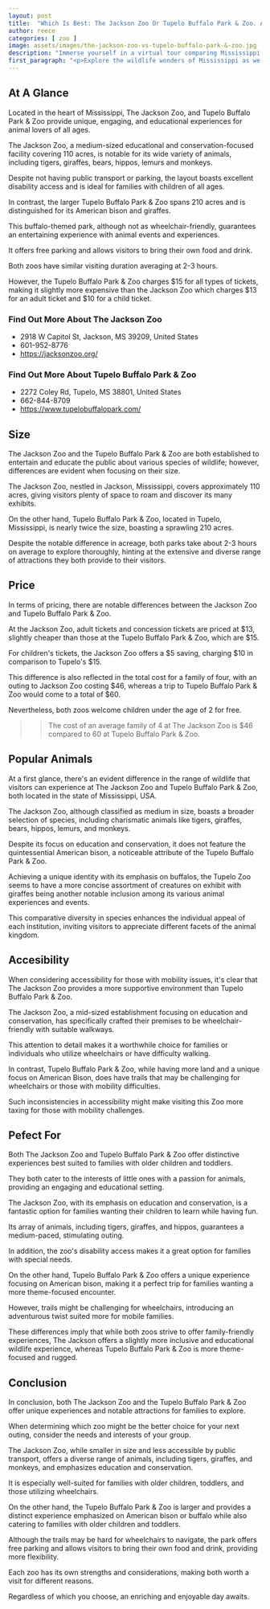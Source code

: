 ```yaml
---
layout: post
title:  "Which Is Best: The Jackson Zoo Or Tupelo Buffalo Park & Zoo. A Guide To Which Is The Best Zoo In Mississippi, USA"
author: reece
categories: [ zoo ]
image: assets/images/the-jackson-zoo-vs-tupelo-buffalo-park-&-zoo.jpg
description: "Immerse yourself in a virtual tour comparing Mississippi's prized zoological parks: The Jackson Zoo and Tupelo Buffalo Park & Zoo. Learn about each zoo's distinctive exhibits, standout animals, conservation efforts, visitor experiences, and unique aspects! Perfect read for animal lovers & explorers alike."
first_paragraph: "<p>Explore the wildlife wonders of Mississippi as we delve into a comparative journey through two of its popular zoological parks - The Jackson Zoo and Tupelo Buffalo Park & Zoo.</p><p>Join us as we navigate through their unique animal experiences, accessibility, and visitor amenities.</p><p>Discover the special features, differences, and what each zoo offers for families, children, and wildlife enthusiasts alike.</p><p>From tigers and hippos in Jackson to buffalo herds in Tupelo, prepare to unfold the animal kingdom's secrets nestled within the Magnolia State.</p>"
---
```


<div class="overview" markdown="1"> 

## At A Glance 

Located in the heart of Mississippi, The Jackson Zoo, and Tupelo Buffalo Park & Zoo provide unique, engaging, and educational experiences for animal lovers of all ages. 

The Jackson Zoo, a medium-sized educational and conservation-focused facility covering 110 acres, is notable for its wide variety of animals, including tigers, giraffes, bears, hippos, lemurs and monkeys. 

Despite not having public transport or parking, the layout boasts excellent disability access and is ideal for families with children of all ages. 

In contrast, the larger Tupelo Buffalo Park & Zoo spans 210 acres and is distinguished for its American bison and giraffes. 

This buffalo-themed park, although not as wheelchair-friendly, guarantees an entertaining experience with animal events and experiences. 

It offers free parking and allows visitors to bring their own food and drink. 

Both zoos have similar visiting duration averaging at 2-3 hours. 

However, the Tupelo Buffalo Park & Zoo charges $15 for all types of tickets, making it slightly more expensive than the Jackson Zoo which charges $13 for an adult ticket and $10 for a child ticket.

<div class="find-out-more" markdown="1">

### Find Out More About The Jackson Zoo

- 2918 W Capitol St, Jackson, MS 39209, United States
- 601-952-8776
- https://jacksonzoo.org/


</div>



<div class="find-out-more" markdown="1">

### Find Out More About Tupelo Buffalo Park & Zoo

- 2272 Coley Rd, Tupelo, MS 38801, United States
- 662-844-8709
- https://www.tupelobuffalopark.com/


</div>

</div>
    
    

## Size 

The Jackson Zoo and the Tupelo Buffalo Park & Zoo are both established to entertain and educate the public about various species of wildlife; however, differences are evident when focusing on their size. 

The Jackson Zoo, nestled in Jackson, Mississippi, covers approximately 110 acres, giving visitors plenty of space to roam and discover its many exhibits. 

On the other hand, Tupelo Buffalo Park & Zoo, located in Tupelo, Mississippi, is nearly twice the size, boasting a sprawling 210 acres. 

Despite the notable difference in acreage, both parks take about 2-3 hours on average to explore thoroughly, hinting at the extensive and diverse range of attractions they both provide to their visitors.

## Price 

In terms of pricing, there are notable differences between the Jackson Zoo and Tupelo Buffalo Park & Zoo. 

At the Jackson Zoo, adult tickets and concession tickets are priced at $13, slightly cheaper than those at the Tupelo Buffalo Park & Zoo, which are $15. 

For children's tickets, the Jackson Zoo offers a $5 saving, charging $10 in comparison to Tupelo's $15. 

This difference is also reflected in the total cost for a family of four, with an outing to Jackson Zoo costing $46, whereas a trip to Tupelo Buffalo Park & Zoo would come to a total of $60. 

Nevertheless, both zoos welcome children under the age of 2 for free.

>> The cost of an average family of 4 at The Jackson Zoo is $46 compared to 60 at Tupelo Buffalo Park & Zoo.



## Popular Animals 

At a first glance, there's an evident difference in the range of wildlife that visitors can experience at The Jackson Zoo and Tupelo Buffalo Park & Zoo, both located in the state of Mississippi, USA. 

The Jackson Zoo, although classified as medium in size, boasts a broader selection of species, including charismatic animals like tigers, giraffes, bears, hippos, lemurs, and monkeys. 

Despite its focus on education and conservation, it does not feature the quintessential American bison, a noticeable attribute of the Tupelo Buffalo Park & Zoo. 

Achieving a unique identity with its emphasis on buffalos, the Tupelo Zoo seems to have a more concise assortment of creatures on exhibit with giraffes being another notable inclusion among its various animal experiences and events. 

This comparative diversity in species enhances the individual appeal of each institution, inviting visitors to appreciate different facets of the animal kingdom.

## Accesibility 

When considering accessibility for those with mobility issues, it's clear that The Jackson Zoo provides a more supportive environment than Tupelo Buffalo Park & Zoo. 

The Jackson Zoo, a mid-sized establishment focusing on education and conservation, has specifically crafted their premises to be wheelchair-friendly with suitable walkways. 

This attention to detail makes it a worthwhile choice for families or individuals who utilize wheelchairs or have difficulty walking. 

In contrast, Tupelo Buffalo Park & Zoo, while having more land and a unique focus on American Bison, does have trails that may be challenging for wheelchairs or those with mobility difficulties. 

Such inconsistencies in accessibility might make visiting this Zoo more taxing for those with mobility challenges.

## Pefect For 

Both The Jackson Zoo and Tupelo Buffalo Park & Zoo offer distinctive experiences best suited to families with older children and toddlers. 

They both cater to the interests of little ones with a passion for animals, providing an engaging and educational setting. 

The Jackson Zoo, with its emphasis on education and conservation, is a fantastic option for families wanting their children to learn while having fun. 

Its array of animals, including tigers, giraffes, and hippos, guarantees a medium-paced, stimulating outing. 

In addition, the zoo's disability access makes it a great option for families with special needs. 

On the other hand, Tupelo Buffalo Park & Zoo offers a unique experience focusing on American bison, making it a perfect trip for families wanting a more theme-focused encounter. 

However, trails might be challenging for wheelchairs, introducing an adventurous twist suited more for mobile families. 

These differences imply that while both zoos strive to offer family-friendly experiences, The Jackson offers a slightly more inclusive and educational wildlife experience, whereas Tupelo Buffalo Park & Zoo is more theme-focused and rugged.

## Conclusion 

In conclusion, both The Jackson Zoo and the Tupelo Buffalo Park & Zoo offer unique experiences and notable attractions for families to explore. 

When determining which zoo might be the better choice for your next outing, consider the needs and interests of your group. 



The Jackson Zoo, while smaller in size and less accessible by public transport, offers a diverse range of animals, including tigers, giraffes, and monkeys, and emphasizes education and conservation. 

It is especially well-suited for families with older children, toddlers, and those utilizing wheelchairs. 



On the other hand, the Tupelo Buffalo Park & Zoo is larger and provides a distinct experience emphasized on American bison or buffalo while also catering to families with older children and toddlers. 

Although the trails may be hard for wheelchairs to navigate, the park offers free parking and allows visitors to bring their own food and drink, providing more flexibility. 



Each zoo has its own strengths and considerations, making both worth a visit for different reasons. 

Regardless of which you choose, an enriching and enjoyable day awaits.
